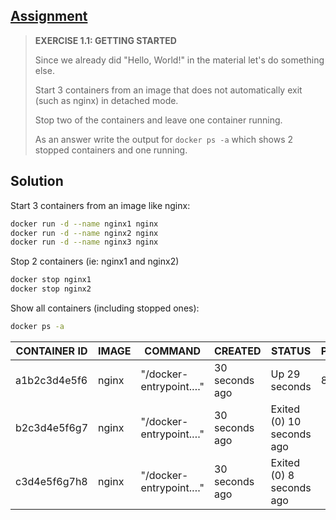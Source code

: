 ## [Assignment](https://courses.mooc.fi/org/uh-cs/courses/devops-with-docker/chapter-2/definitions-and-basic-concepts#e61047a7-6306-4222-80c3-3b89c7b995ce)

> **EXERCISE 1.1: GETTING STARTED**
> 
> Since we already did "Hello, World!" in the material let's do something else.
> 
> Start 3 containers from an image that does not automatically exit (such as nginx) in detached mode.
> 
> Stop two of the containers and leave one container running.
> 
> As an answer write the output for `docker ps -a` which shows 2 stopped containers and one running.

## Solution
Start 3 containers from an image like nginx:
```bash
docker run -d --name nginx1 nginx
docker run -d --name nginx2 nginx
docker run -d --name nginx3 nginx
```
Stop 2 containers (ie: nginx1 and nginx2)
```bash
docker stop nginx1
docker stop nginx2
```
Show all containers (including stopped ones):
```bash
docker ps -a
```
| CONTAINER ID | IMAGE  | COMMAND                  | CREATED         | STATUS                    | PORTS   | NAMES   |
|--------------|--------|--------------------------|-----------------|---------------------------|---------|---------|
| a1b2c3d4e5f6 | nginx  | "/docker-entrypoint.…"   | 30 seconds ago  | Up 29 seconds             | 80/tcp  | nginx1  |
| b2c3d4e5f6g7 | nginx  | "/docker-entrypoint.…"   | 30 seconds ago  | Exited (0) 10 seconds ago |         | nginx2  |
| c3d4e5f6g7h8 | nginx  | "/docker-entrypoint.…"   | 30 seconds ago  | Exited (0) 8 seconds ago  |         | nginx3  |

